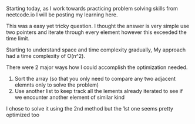 Starting today, as I work towards practicing problem solving skills from neetcode.io I will be posting my learning here.

This was a easy yet tricky question. I thought the answer is very simple use two pointers and iterate through every element however this exceeded the time limit. 

Starting to understand space and time complexity gradually, My approach had a time complexity of O(n^2).

There were 2 major ways how I could accomplish the optimization needed.
1. Sort the array (so that you only need to compare any two adjacent elemnts only to solve the problem)
2. Use another list to keep track all the lements already iterated to see if we encounter another element of similar kind

I chose to solve it using the 2nd method but the 1st one seems pretty optimized too
